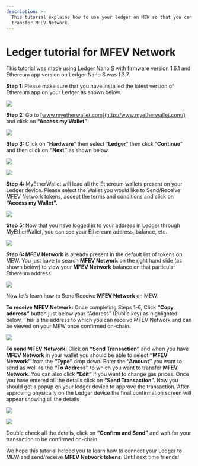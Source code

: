 ```yaml
---
description: >-
  This tutorial explains how to use your ledger on MEW so that you can vie and
  transfer MFEV Network.
---
```


# Ledger tutorial for MFEV Network

This tutorial was made using Ledger Nano S with firmware version 1.6.1 and Ethereum app version on Ledger Nano S was 1.3.7.

**Step 1:** Please make sure that you have installed the latest version of Ethereum app on your Ledger as shown below.

![](../.gitbook/assets/1%20%281%29.png)

**Step 2:** Go to [www.myetherwallet.com](http://www.myetherwallet.com/) and click on **“Access my Wallet”**.

![](../.gitbook/assets/2%20%281%29.png)

**Step 3:** Click on “**Hardware**” then select “**Ledger**” then click “**Continue**” and then click on **“Next”** as shown below.

![](../.gitbook/assets/3%20%282%29.png)

![](../.gitbook/assets/4%20%284%29.png)

**Step 4:** MyEtherWallet will load all the Ethereum wallets present on your Ledger device. Please select the Wallet you would like to Send/Receive MFEV Network tokens, accept the terms and conditions and click on **“Access my Wallet”.**

![](../.gitbook/assets/5.png)

**Step 5:** Now that you have logged in to your address in Ledger through MyEtherWallet, you can see your Ethereum address, balance, etc.

![](../.gitbook/assets/6%20%282%29.png)

**Step 6: MFEV Network** is already present in the default list of tokens on MEW. You just have to search **MFEV Network** on the right hand side \(as shown below\) to view your **MFEV Network** balance on that particular Ethereum address.

![](../.gitbook/assets/7%20%281%29.png)

Now let’s learn how to Send/Receive **MFEV Network** on MEW.

**To receive MFEV Network:** Once completing Steps 1-6, Click **“Copy address”** button just below your “Address” \(Public key\) as highlighted below. This is the address to which you can receive MFEV Network and can be viewed on your MEW once confirmed on-chain.

![](../.gitbook/assets/8%20%282%29.png)

**To send MFEV Network:** Click on **“Send Transaction”** and when you have **MFEV Network** in your wallet you should be able to select **“MFEV Network”** from the **“Type”** drop down. Enter the **“Amount”** you want to send as well as the **“To Address”** to which you want to transfer **MFEV Network**. You can also click **“Edit”** if you want to change gas prices. Once you have entered all the details click on **“Send Transaction”.** Now you should get a popup on your ledger device to approve the transaction. After approving physically on the Ledger device the final confirmation screen will appear showing all the details

![](../.gitbook/assets/9.png)

![](../.gitbook/assets/10%20%282%29.png)

Double check all the details, click on **“Confirm and Send”** and wait for your transaction to be confirmed on-chain.

We hope this tutorial helped you to learn how to connect your Ledger to MEW and send/receive **MFEV Network tokens**. Until next time friends!

